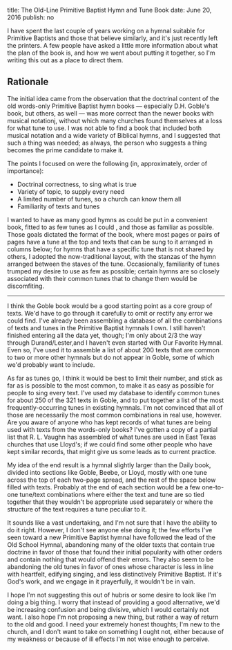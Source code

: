 title: The Old-Line Primitive Baptist Hymn and Tune Book
date: June 20, 2016
publish: no
<!-- Post Markdown begins here -->

I have spent the last couple of years working on a hymnal suitable for
Primitive Baptists and those that believe similarly, and it's just
recently left the printers.  A few people have asked a little more
information about what the plan of the book is, and how we went about
putting it together, so I'm writing this out as a place to direct
them.

## Rationale

The initial idea came from the observation that the doctrinal content
of the old words-only Primitive Baptist hymn books — especially
D.H. Goble's book, but others, as well — was more correct than the
newer books with musical notationj, without which many churches found
themselves at a loss for what tune to use.  I was not able to find a
book that included both musical notation and a wide variety of
Biblical hymns, and I suggested that such a thing was needed; as
always, the person who suggests a thing becomes the prime candidate to
make it.

The points I focused on were the following (in, approximately, order
of importance):

 - Doctrinal correctness, to sing what is true
 - Variety of topic, to supply every need
 - A limited number of tunes, so a church can know them all
 - Familiarity of texts and tunes
 
I wanted to have as many good hymns as could be put in a convenient
book, fitted to as few tunes as I could , and those as familiar as
possible.  Those goals dictated the format of the book, where most
pages or pairs of pages have a tune at the top and texts that can be
sung to it arranged in columns below; for hymns that have a specific
tune that is not shared by others, I adopted the now-traditional
layout, with the stanzas of the hymn arranged between the staves of
the tune.  Occasionally, familiarity of tunes trumped my desire to use
as few as possible; certain hymns are so closely associated with their
common tunes that to change them would be discomfiting.

----------------------------------------------------------------------

I think the Goble book would be a good starting point as a core group
of texts. We'd have to go through it carefully to omit or rectify any
error we could find. I've already been assembling a database of all
the combinations of texts and tunes in the Primitive Baptist hymnals I
own. I still haven't finished entering all the data yet, though; I'm
only about 2/3 the way through Durand/Lester,and I haven't even
started with Our Favorite Hymnal. Even so, I've used it to assemble a
list of about 200 texts that are common to two or more other hymnals
but do not appear in Goble, some of which we'd probably want to
include.

As far as tunes go, I think it would be best to limit their number,
and stick as far as is possible to the most common, to make it as easy
as possible for people to sing every text. I've used my database to
identify common tunes for about 250 of the 321 texts in Goble, and to
put together a list of the most frequently-occurring tunes in existing
hymnals. I'm not convinced that all of those are necessarily the most
common combinations in real use, however. Are you aware of anyone who
has kept records of what tunes are being used with texts from the
words-only books? I've gotten a copy of a partial list that
R. L. Vaughn has assembled of what tunes are used in East Texas
churches that use Lloyd's; if we could find some other people who have
kept similar records, that might give us some leads as to current
practice.

My idea of the end result is a hymnal slightly larger than the Daily
book, divided into sections like Goble, Beebe, or Lloyd, mostly with
one tune across the top of each two-page spread, and the rest of the
space below filled with texts. Probably at the end of each section
would be a few one-to-one tune/text combinations where either the text
and tune are so tied together that they wouldn't be appropriate used
separately or where the structure of the text requires a tune peculiar
to it.

It sounds like a vast undertaking, and I'm not sure that I have the
ability to do it right. However, I don't see anyone else doing it; the
few efforts I've seen toward a new Primitive Baptist hymnal have
followed the lead of the Old School Hymnal, abandoning many of the
older texts that contain true doctrine in favor of those that found
their initial popularity with other orders and contain nothing that
would offend their errors. They also seem to be abandoning the old
tunes in favor of ones whose character is less in line with heartfelt,
edifying singing, and less distinctively Primitive Baptist.  If it's
God's work, and we engage in it prayerfully, it wouldn't be in vain.

I hope I'm not suggesting this out of hubris or some desire to look
like I'm doing a big thing. I worry that instead of providing a good
alternative, we'd be increasing confusion and being divisive, which I
would certainly not want. I also hope I'm not proposing a new thing,
but rather a way of return to the old and good. I need your extremely
honest thoughts; I'm new to the church, and I don't want to take on
something I ought not, either because of my weakness or because of ill
effects I'm not wise enough to perceive.
